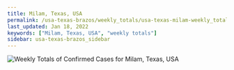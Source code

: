 ```yaml
---
title: Milam, Texas, USA
permalink: /usa-texas-brazos/weekly_totals/usa-texas-milam-weekly_totals.html
last_updated: Jan 18, 2022
keywords: ["Milam, Texas, USA", "weekly totals"]
sidebar: usa-texas-brazos_sidebar
---
```


![Weekly Totals of Confirmed Cases for Milam, Texas, USA](/covid_tracker/images/graphs/usa-texas-milam-weekly_totals_graph.png)
